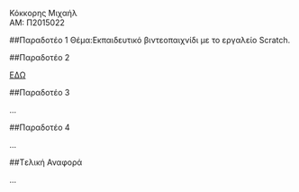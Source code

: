 ﻿Κόκκορης Μιχαήλ<br>
ΑΜ: Π2015022<br>

##Παραδοτέο 1
Θέμα:Εκπαιδευτικό βιντεοπαιχνίδι με το εργαλείο Scratch.<br>

##Παραδοτέο 2

[ΕΔΩ](https://github.com/courses-ionio/hci/blob/master/projects_2016/P2015022/paradoteo_2/README.md)

##Παραδοτέο 3

...

##Παραδοτέο 4

...

##Tελική Αναφορά

...